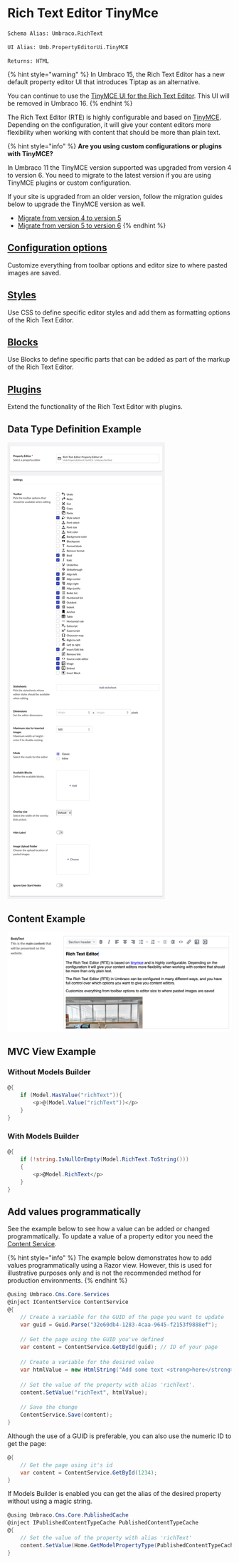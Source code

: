 # Rich Text Editor TinyMce

`Schema Alias: Umbraco.RichText`

`UI Alias: Umb.PropertyEditorUi.TinyMCE`

`Returns: HTML`

{% hint style="warning" %}
In Umbraco 15, the Rich Text Editor has a new default property editor UI that introduces Tiptap as an alternative.

You can continue to use the [TinyMCE UI for the Rich Text Editor](../rich-text-editor-tinymce/). This UI will be removed in Umbraco 16.
{% endhint %}

The Rich Text Editor (RTE) is highly configurable and based on [TinyMCE](https://www.tinymce.com/). Depending on the configuration, it will give your content editors more flexibility when working with content that should be more than plain text.

{% hint style="info" %}
**Are you using custom configurations or plugins with TinyMCE?**

In Umbraco 11 the TinyMCE version supported was upgraded from version 4 to version 6. You need to migrate to the latest version if you are using TinyMCE plugins or custom configuration.

If your site is upgraded from an older version, follow the migration guides below to upgrade the TinyMCE version as well.

* [Migrate from version 4 to version 5](https://www.tiny.cloud/docs/tinymce/5/migration-from-4x/)
* [Migrate from version 5 to version 6](https://www.tiny.cloud/docs/tinymce/6/migration-from-5x/)
{% endhint %}

## [Configuration options](configuration.md)

Customize everything from toolbar options and editor size to where pasted images are saved.

## [Styles](styles.md)

Use CSS to define specific editor styles and add them as formatting options of the Rich Text Editor.

## [Blocks](blocks.md)

Use Blocks to define specific parts that can be added as part of the markup of the Rich Text Editor.

## [Plugins](plugins.md)

Extend the functionality of the Rich Text Editor with plugins.

## Data Type Definition Example

![Rich Text Editor - Data Type](images/rte-datatype-v15.png)

## Content Example

![Rich Text Editor - Content](images/rte-content-v15.png)

## MVC View Example

### Without Models Builder

```csharp
@{
    if (Model.HasValue("richText")){
        <p>@(Model.Value("richText"))</p>
    }
}
```

### With Models Builder

```csharp
@{
    if (!string.IsNullOrEmpty(Model.RichText.ToString()))
    {
        <p>@Model.RichText</p>
    }
}
```

## Add values programmatically

See the example below to see how a value can be added or changed programmatically. To update a value of a property editor you need the [Content Service](https://apidocs.umbraco.com/v15/csharp/api/Umbraco.Cms.Core.Services.ContentService.html).

{% hint style="info" %}
The example below demonstrates how to add values programmatically using a Razor view. However, this is used for illustrative purposes only and is not the recommended method for production environments.
{% endhint %}

```csharp
@using Umbraco.Cms.Core.Services
@inject IContentService ContentService
@{
    // Create a variable for the GUID of the page you want to update
    var guid = Guid.Parse("32e60db4-1283-4caa-9645-f2153f9888ef");

    // Get the page using the GUID you've defined
    var content = ContentService.GetById(guid); // ID of your page

    // Create a variable for the desired value
    var htmlValue = new HtmlString("Add some text <strong>here</strong>");

    // Set the value of the property with alias 'richText'.
    content.SetValue("richText", htmlValue);

    // Save the change
    ContentService.Save(content);
}
```

Although the use of a GUID is preferable, you can also use the numeric ID to get the page:

```csharp
@{
    // Get the page using it's id
    var content = ContentService.GetById(1234);
}
```

If Models Builder is enabled you can get the alias of the desired property without using a magic string.

```csharp
@using Umbraco.Cms.Core.PublishedCache
@inject IPublishedContentTypeCache PublishedContentTypeCache
@{
    // Set the value of the property with alias 'richText'
    content.SetValue(Home.GetModelPropertyType(PublishedContentTypeCache, x => x.RichText).Alias, htmlValue);
}
```
